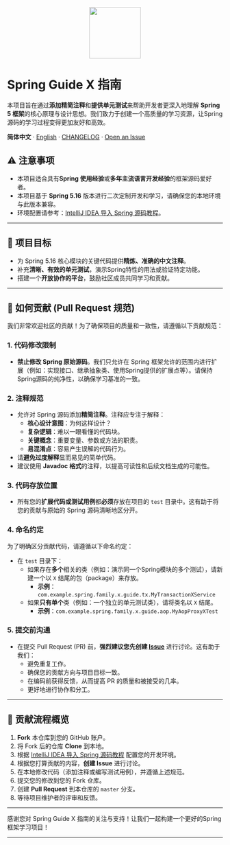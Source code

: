 <div align="center"><a name="readme-top"></a>

<img height="120" src="https://github.com/jasperyou/spring-guide-x/blob/master/Spring_Framework_Logo_2018.svg.png">
</div>

# Spring Guide X 指南

本项目旨在通过**添加精简注释**和**提供单元测试**来帮助开发者更深入地理解 **Spring 5 框架**的核心原理与设计思想。我们致力于创建一个高质量的学习资源，让Spring源码的学习过程变得更加友好和高效。

**简体中文** · [English](./README.en-US.md)  · [CHANGELOG](./CHANGELOG.md) · [Open an Issue](https://github.com/jasperyou/spring-guide-x/issues/new)


## ⚠️ 注意事项

* 本项目适合具有**Spring 使用经验**或**多年主流语言开发经验**的框架源码爱好者。
* 本项目基于 **Spring 5.16** 版本进行二次定制开发和学习，请确保您的本地环境与此版本兼容。
* 环境配置请参考：[IntelliJ IDEA 导入 Spring 源码教程](https://blog.csdn.net/xhmico/article/details/130612527)。

---

## 🎯 项目目标

* 为 Spring 5.16 核心模块的关键代码提供**精炼、准确的中文注释**。
* 补充**清晰、有效的单元测试**，演示Spring特性的用法或验证特定功能。
* 搭建一个**开放协作的平台**，鼓励社区成员共同学习和贡献。

---

## 🚀 如何贡献 (Pull Request 规范)

我们非常欢迎社区的贡献！为了确保项目的质量和一致性，请遵循以下贡献规范：

### 1. 代码修改限制

* **禁止修改 Spring 原始源码**。我们只允许在 Spring 框架允许的范围内进行扩展（例如：实现接口、继承抽象类、使用Spring提供的扩展点等）。请保持Spring源码的纯净性，以确保学习基准的一致。

### 2. 注释规范

* 允许对 Spring 源码添加**精简注释**。注释应专注于解释：
    * **核心设计意图**：为何这样设计？
    * **复杂逻辑**：难以一眼看懂的代码块。
    * **关键概念**：重要变量、参数或方法的职责。
    * **易混淆点**：容易产生误解的代码行为。
* 请**避免过度解释**显而易见的简单代码。
* 建议使用 **Javadoc 格式**的注释，以提高可读性和后续文档生成的可能性。

### 3. 代码存放位置

* 所有您的**扩展代码或测试用例**都**必须**存放在项目的 `test` 目录中。这有助于将您的贡献与原始的 Spring 源码清晰地区分开。

### 4. 命名约定

为了明确区分贡献代码，请遵循以下命名约定：

* 在 `test` 目录下：
    * 如果存在**多个**相关的类（例如：演示同一个Spring模块的多个测试），请新建一个以 `X` 结尾的包（package）来存放。
        * **示例**：`com.example.spring.family.x.guide.tx.MyTransactionXService`
    * 如果**只有单个**类（例如：一个独立的单元测试类），请将类名以 `X` 结尾。
        * **示例**：`com.example.spring.family.x.guide.aop.MyAopProxyXTest`

### 5. 提交前沟通

* 在提交 Pull Request (PR) 前，**强烈建议您先创建 [Issue](https://github.com/jasperyou/spring-guide-x/issues/new)** 进行讨论。这有助于我们：
    * 避免重复工作。
    * 确保您的贡献方向与项目目标一致。
    * 在编码前获得反馈，从而提高 PR 的质量和被接受的几率。
    * 更好地进行协作和分工。

---

## 🤝 贡献流程概览

1.  **Fork** 本仓库到您的 GitHub 账户。
2.  将 Fork 后的仓库 **Clone** 到本地。
3.  根据 [IntelliJ IDEA 导入 Spring 源码教程](https://blog.csdn.net/xhmico/article/details/130612527) 配置您的开发环境。
4.  根据您打算贡献的内容，**创建 Issue** 进行讨论。
5.  在本地修改代码（添加注释或编写测试用例），并遵循上述规范。
6.  提交您的修改到您的 Fork 仓库。
7.  创建 **Pull Request** 到本仓库的 `master` 分支。
8.  等待项目维护者的评审和反馈。

---

感谢您对 Spring Guide X 指南的关注与支持！让我们一起构建一个更好的Spring框架学习项目！

---

